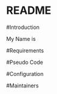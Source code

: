 # README


#Introduction

My Name is 


#Requirements



#Pseudo Code



#Configuration



#Maintainers


